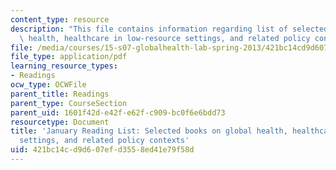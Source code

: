```yaml
---
content_type: resource
description: "This file contains information regarding list of selected books on global\
  \ health, healthcare in low-resource settings, and related policy contexts.\r\n"
file: /media/courses/15-s07-globalhealth-lab-spring-2013/421bc14cd9d607efd3558ed41e79f58d_MIT15_S07S13_janreadlist.pdf
file_type: application/pdf
learning_resource_types:
- Readings
ocw_type: OCWFile
parent_title: Readings
parent_type: CourseSection
parent_uid: 1601f42d-e42f-e62f-c909-bc0f6e6bdd73
resourcetype: Document
title: 'January Reading List: Selected books on global health, healthcare in low-resource
  settings, and related policy contexts'
uid: 421bc14c-d9d6-07ef-d355-8ed41e79f58d
---
```

